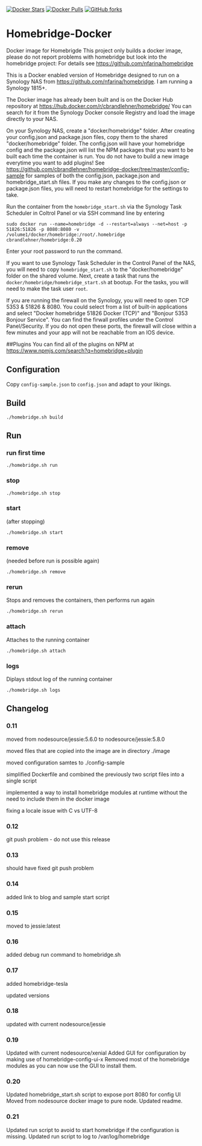 [![Docker Stars](https://img.shields.io/docker/stars/cbrandlehner/homebridge.svg)](https://hub.docker.com/r/cbrandlehner/homebridge/)
[![Docker Pulls](https://img.shields.io/docker/pulls/cbrandlehner/homebridge.svg)](https://hub.docker.com/r/cbrandlehner/homebridge/)
[![GitHub forks](https://img.shields.io/github/forks/cbrandlehner/homebridge-docker.svg?style=social&label=Fork)](https://github.com/cbrandlehner/homebridge-docker)
# Homebridge-Docker

Docker image for Homebrigde
This project only builds a docker image, please do not report problems with homebridge but look into the homebridge project: For details see https://github.com/nfarina/homebridge

This is a Docker enabled version of Homebridge designed to run on a Synology NAS from https://github.com/nfarina/homebridge. I am running a Synology 1815+.

The Docker image has already been built and is on the Docker Hub repository at https://hub.docker.com/r/cbrandlehner/homebridge/ 
You can search for it from the Synology Docker console Registry and load the image directly to your NAS.

On your Synology NAS, create a "docker/homebridge" folder. After creating your config.json and package.json files, copy them to the shared "docker/homebridge" folder. The config.json will have your homebridge config and the package.json will list the NPM packages that you want to be built each time the container is run. You do not have to build a new image everytime you want to add plugins! See https://github.com/cbrandlehner/homebridge-docker/tree/master/config-sample for samples of both the config.json, package.json and homebridge_start.sh files. If you make any changes to the config.json or package.json files, you will need to restart homebridge for the settings to take.

Run the container from the `homebridge_start.sh` via the Synology Task Scheduler in Coltrol Panel or via SSH command line by entering

`sudo docker run --name=homebridge -d --restart=always --net=host -p 51826:51826 -p 8080:8080 -v /volume1/docker/homebridge:/root/.homebridge cbrandlehner/homebridge:0.20`

Enter your root password to run the command.

If you want to use Synology Task Scheduler in the Control Panel of the NAS, you will need to copy `homebridge_start.sh` to the "docker/homebridge" folder on the shared volume. Next, create a task that runs the `docker/homebridge/homebridge_start.sh` at bootup. For the tasks, you will need to make the task user `root`.

If you are running the firewall on the Synology, you will need to open TCP 5353 & 51826 & 8080. You could select from a list of built-in applications and select "Docker homebridge 51826 Docker (TCP)" and "Bonjour 5353 Bonjour Service". You can find the firwall profiles under the Control Panel/Security. If you do not open these ports, the firewall will close within a few minutes and your app will not be reachable from an IOS device.

##Plugins
You can find all of the plugins on NPM at https://www.npmjs.com/search?q=homebridge+plugin 

## Configuration

Copy `config-sample.json` to `config.json` and adapt to your likings.

## Build

`./homebridge.sh build`

## Run

### run first time

`./homebridge.sh run`

### stop

`./homebridge.sh stop`

### start

(after stopping)

`./homebridge.sh start`

### remove

(needed before run is possible again)

`./homebridge.sh remove`

### rerun

Stops and removes the containers, then performs run again

`./homebridge.sh rerun`

### attach

Attaches to the running container

`./homebridge.sh attach`

### logs

Diplays stdout log of the running container

`./homebridge.sh logs`

## Changelog
### 0.11
moved from nodesource/jessie:5.6.0 to nodesource/jessie:5.8.0

moved files that are copied into the image are in directory ./image

moved configuration samtes to ./config-sample

simplified Dockerfile and combined the previously two script files into a single script

implemented a way to install homebridge modules at runtime without the need to include them in the docker image

fixing a locale issue with C vs UTF-8

### 0.12
git push problem - do not use this release

### 0.13
should have fixed git push problem

### 0.14
added link to blog and sample start script

### 0.15
moved to jessie:latest

### 0.16
added debug run command to homebridge.sh

### 0.17
added homebridge-tesla

updated versions

### 0.18
updated with current nodesource/jessie

### 0.19
Updated with current nodesource/xenial
Added GUI for configuration by making use of homebridge-config-ui-x
Removed most of the homebridge modules as you can now use the GUI to install them.

### 0.20
Updated homebridge_start.sh script to expose port 8080 for config UI
Moved from nodesource docker image to pure node.
Updated readme.

### 0.21
Updated run script to avoid to start homebridge if the configuration is missing.
Updated run script to log to /var/log/homebridge
